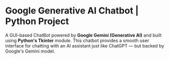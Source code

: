 # Google Generative AI Chatbot | Python Project
A GUI-based ChatBot powered by **Google Gemini (Generative AI)** and built using **Python's Tkinter** module. This chatbot provides a smooth user interface for chatting with an AI assistant just like ChatGPT — but backed by Google's Gemini model.
